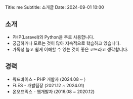 Title: me
Subtitle: 소개글
Date: 2024-09-01 10:00

## 소개

- PHP(Laravel)와 Python을 주로 사용합니다.
- 궁금하거나 모르는 것이 많아 지속적으로 학습하고 있습니다.
- 가독성 높고 쉽게 이해할 수 있는 것이 좋은 코드라고 생각합니다.

## 경력

- 워드바이스 - PHP 개발자 (2024.08 ~ )
- FLES - 개발팀장 (2021.12 ~ 2024.01)
- 온오프믹스 - 웹개발자 (2016.08 ~ 2020.12)
